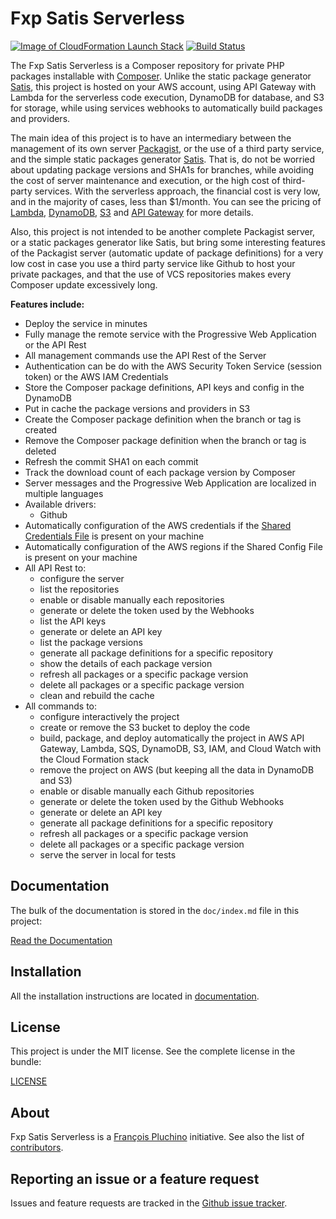 Fxp Satis Serverless
====================

[![Image of CloudFormation Launch Stack](doc/images/deploy-to-aws.png)](https://console.aws.amazon.com/cloudformation/home?region=eu-west-1#/stacks/new?stackName=FxpSatisServerless&templateURL=https://fxp-satis-serverless.s3.amazonaws.com/latest.template)
[![Build Status](https://travis-ci.org/fxpio/satis-serverless.svg?branch=master)](https://travis-ci.org/fxpio/satis-serverless)

The Fxp Satis Serverless is a Composer repository for private PHP packages installable with
[Composer](http://getcomposer.org). Unlike the static package generator [Satis](https://github.com/composer/satis),
this project is hosted on your AWS account, using API Gateway with Lambda for the serverless code execution, DynamoDB
for database, and S3 for storage, while using services webhooks to automatically build packages and providers.

The main idea of this project is to have an intermediary between the management of its own server [Packagist](https://github.com/composer/packagist),
or the use of a third party service, and the simple static packages generator [Satis](https://github.com/composer/satis).
That is, do not be worried about updating package versions and SHA1s for branches, while avoiding the cost of server
maintenance and execution, or the high cost of third-party services. With the serverless approach, the financial cost
is very low, and in the majority of cases, less than $1/month. You can see the pricing of
[Lambda](https://aws.amazon.com/lambda/pricing), [DynamoDB](https://aws.amazon.com/dynamodb/pricing),
[S3](https://aws.amazon.com/s3/pricing) and [API Gateway](https://aws.amazon.com/api-gateway/pricing) for more details.

Also, this project is not intended to be another complete Packagist server, or a static packages generator like Satis,
but bring some interesting features of the Packagist server (automatic update of package definitions) for a very low
cost in case you use a third party service like Github to host your private packages, and that the use of
VCS repositories makes every Composer update excessively long.

**Features include:**

- Deploy the service in minutes
- Fully manage the remote service with the Progressive Web Application or the API Rest
- All management commands use the API Rest of the Server
- Authentication can be do with the AWS Security Token Service (session token) or the AWS IAM Credentials
- Store the Composer package definitions, API keys and config in the DynamoDB
- Put in cache the package versions and providers in S3
- Create the Composer package definition when the branch or tag is created
- Remove the Composer package definition when the branch or tag is deleted
- Refresh the commit SHA1 on each commit
- Track the download count of each package version by Composer
- Server messages and the Progressive Web Application are localized in multiple languages
- Available drivers:
  - Github
- Automatically configuration of the AWS credentials if the [Shared Credentials File](https://docs.aws.amazon.com/sdk-for-javascript/v2/developer-guide/loading-node-credentials-shared.html)
  is present on your machine
- Automatically configuration of the AWS regions if the Shared Config File is present on your machine
- All API Rest to:
  - configure the server
  - list the repositories
  - enable or disable manually each repositories
  - generate or delete the token used by the Webhooks
  - list the API keys
  - generate or delete an API key
  - list the package versions
  - generate all package definitions for a specific repository
  - show the details of each package version
  - refresh all packages or a specific package version
  - delete all packages or a specific package version
  - clean and rebuild the cache
- All commands to:
  - configure interactively the project
  - create or remove the S3 bucket to deploy the code
  - build, package, and deploy automatically the project in AWS API Gateway, Lambda, SQS, DynamoDB, S3, IAM,
    and Cloud Watch with the Cloud Formation stack
  - remove the project on AWS (but keeping all the data in DynamoDB and S3)
  - enable or disable manually each Github repositories
  - generate or delete the token used by the Github Webhooks
  - generate or delete an API key
  - generate all package definitions for a specific repository
  - refresh all packages or a specific package version
  - delete all packages or a specific package version
  - serve the server in local for tests

Documentation
-------------

The bulk of the documentation is stored in the `doc/index.md`
file in this project:

[Read the Documentation](doc/index.md)

Installation
------------

All the installation instructions are located in [documentation](doc/index.md).

License
-------

This project is under the MIT license. See the complete license in the bundle:

[LICENSE](LICENSE)

About
-----

Fxp Satis Serverless is a [François Pluchino](https://github.com/francoispluchino) initiative.
See also the list of [contributors](https://github.com/fxpio/fxp-satis-serverless/graphs/contributors).

Reporting an issue or a feature request
---------------------------------------

Issues and feature requests are tracked in the [Github issue tracker](https://github.com/fxpio/fxp-satis-serverless/issues).
